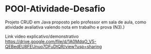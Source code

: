 # POOI-Atividade-Desafio
Projeto CRUD em Java proposto pelo professor em sala de aula, como atividade avaliativa valendo nota em trabalho e prova (N3).)

Link video explicativo/demonstrativo 
 https://drive.google.com/file/d/1A0MdqO_V5-QEBedEU8FEUnuo7DFuDtQR/view?usp=sharing
